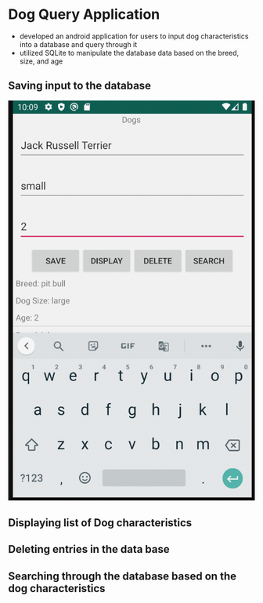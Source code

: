 # Dog Query Application
- developed an android application for users to input dog characteristics into a database and query through it
- utilized SQLite to manipulate the database data based on the breed, size, and age
## Saving input to the database
![](images/image1.png)
## Displaying list of Dog characteristics
## Deleting entries in the data base
## Searching through the database based on the dog characteristics 
